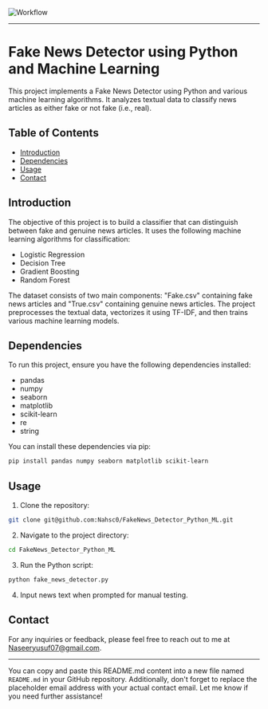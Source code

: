 ![Workflow](https://github.com/Nahsc0/FakeNews_Detector_Python_ML/assets/106038656/c9bd13ea-c111-4976-be45-a86c7f2e3ea2)


---

# Fake News Detector using Python and Machine Learning

This project implements a Fake News Detector using Python and various machine learning algorithms. It analyzes textual data to classify news articles as either fake or not fake (i.e., real).

## Table of Contents

- [Introduction](#introduction)
- [Dependencies](#dependencies)
- [Usage](#usage)
- [Contact](#contact)

## Introduction

The objective of this project is to build a classifier that can distinguish between fake and genuine news articles. It uses the following machine learning algorithms for classification:

- Logistic Regression
- Decision Tree
- Gradient Boosting
- Random Forest

The dataset consists of two main components: "Fake.csv" containing fake news articles and "True.csv" containing genuine news articles. The project preprocesses the textual data, vectorizes it using TF-IDF, and then trains various machine learning models.

## Dependencies

To run this project, ensure you have the following dependencies installed:

- pandas
- numpy
- seaborn
- matplotlib
- scikit-learn
- re
- string

You can install these dependencies via pip:

```bash
pip install pandas numpy seaborn matplotlib scikit-learn
```

## Usage

1. Clone the repository:

```bash
git clone git@github.com:Nahsc0/FakeNews_Detector_Python_ML.git
```

2. Navigate to the project directory:

```bash
cd FakeNews_Detector_Python_ML
```

3. Run the Python script:

```bash
python fake_news_detector.py
```

4. Input news text when prompted for manual testing.

## Contact

For any inquiries or feedback, please feel free to reach out to me at [Naseeryusuf07@gmail.com](mailto:Naseeryusuf07@gmail.com).

---

You can copy and paste this README.md content into a new file named `README.md` in your GitHub repository. Additionally, don't forget to replace the placeholder email address with your actual contact email. Let me know if you need further assistance!

